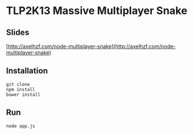 # TLP2K13 Massive Multiplayer Snake

## Slides

[http://axelhzf.com/node-multiplayer-snake](http://axelhzf.com/node-multiplayer-snake)

## Installation

    git clone
    npm install
    bower install

## Run

    node app.js
